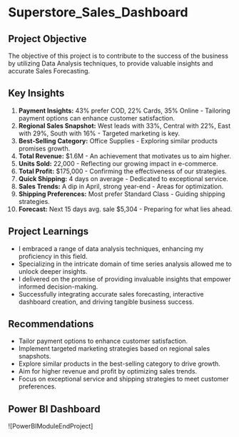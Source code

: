 # Superstore_Sales_Dashboard
## Project Objective
The objective of this project is to contribute to the success of the business by utilizing Data Analysis techniques, to provide valuable insights and accurate Sales Forecasting.

## Key Insights
1. **Payment Insights:** 43% prefer COD, 22% Cards, 35% Online - Tailoring payment options can enhance customer satisfaction.
2. **Regional Sales Snapshot:** West leads with 33%, Central with 22%, East with 29%, South with 16% - Targeted marketing is key.
3. **Best-Selling Category:** Office Supplies - Exploring similar products promises growth.
4. **Total Revenue:** $1.6M - An achievement that motivates us to aim higher.
5. **Units Sold:** 22,000 - Reflecting our growing impact in e-commerce.
6. **Total Profit:** $175,000 - Confirming the effectiveness of our strategies.
7. **Quick Shipping:** 4 days on average - Dedicated to exceptional service.
8. **Sales Trends:** A dip in April, strong year-end - Areas for optimization.
9. **Shipping Preferences:** Most prefer Standard Class - Guiding shipping strategies.
10. **Forecast:** Next 15 days avg. sale $5,304 - Preparing for what lies ahead.

## Project Learnings
- I embraced a range of data analysis techniques, enhancing my proficiency in this field.
- Specializing in the intricate domain of time series analysis allowed me to unlock deeper insights.
- I delivered on the promise of providing invaluable insights that empower informed decision-making.
- Successfully integrating accurate sales forecasting, interactive dashboard creation, and driving tangible business success.

## Recommendations
- Tailor payment options to enhance customer satisfaction.
- Implement targeted marketing strategies based on regional sales snapshots.
- Explore similar products in the best-selling category to drive growth.
- Aim for higher revenue and profit by optimizing sales trends.
- Focus on exceptional service and shipping strategies to meet customer preferences.

## Power BI Dashboard
![PowerBIModuleEndProject]
